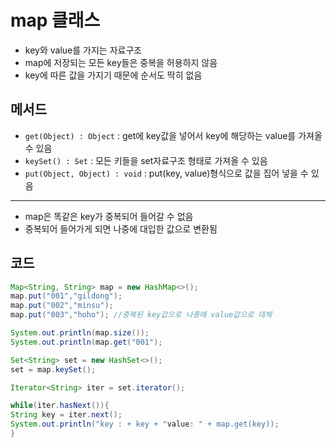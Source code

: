  map 클래스
=============
* key와 value를 가지는 자료구조
* map에 저장되는 모든 key들은 중복을 허용하지 않음
* key에 따른 값을 가지기 때문에 순서도 딱히 없음

메서드
-----------------
* <code>get(Object) : Object</code> : get에 key값을 넣어서 key에 해당하는 value를 가져올 수 있음
* <code>keySet() : Set</code> : 모든 키들을 set자료구조 형태로 가져올 수 있음
* <code>put(Object, Object) : void</code> : put(key, value)형식으로 값을 집어 넣을 수 있음
***
* map은 똑같은 key가 중복되어 들어갈 수 없음
* 중복되어 들어가게 되면 나중에 대입한 값으로 변환됨

코드
-----------------
```java
Map<String, String> map = new HashMap<>();
map.put("001","gildong");
map.put("002","minsu");
map.put("003","hoho"); //중복된 key값으로 나중에 value값으로 대체

System.out.println(map.size());
System.out.println(map.get("001");

Set<String> set = new HashSet<>();
set = map.keySet();

Iterator<String> iter = set.iterator();

while(iter.hasNext()){
String key = iter.next();
System.out.println("key : + key + "value: " + map.get(key));
}
```


